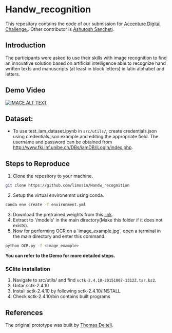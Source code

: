 # Handw_recognition
This repository contains the code of our submission for [Accenture Digital Challenge.](https://www.hackerearth.com/challenges/hackathon/accenture-imagesing/). Other contributor is [Ashutosh Sancheti](https://www.linkedin.com/in/ashutosh-sancheti-852b77177/?lipi=urn%3Ali%3Apage%3Ad_flagship3_search_srp_top%3BVOKLProtS%2B%2BxjPnIAH%2BHDA%3D%3D&licu=urn%3Ali%3Acontrol%3Ad_flagship3_search_srp_top-search_srp_result&lici=uUoyQDHLSLCG2Y1bUsnGrg%3D%3D).

## Introduction
The participants were asked to use their skills with image recognition to find an innovative solution based on artificial intelligence able to recognize hand written texts and manuscripts (at least in block letters) in latin alphabet and letters.

## Demo Video
[![IMAGE ALT TEXT](http://img.youtube.com/vi/QrRokLO14is/0.jpg)](http://www.youtube.com/watch?v=QrRokLO14is "Handwritten Text Recognition")

## Dataset:
* To use test_iam_dataset.ipynb in `src/utils/`, create credentials.json using credentials.json.example and editing the appropriate field. The username and password can be obtained from http://www.fki.inf.unibe.ch/DBs/iamDB/iLogin/index.php.

## Steps to Reproduce
1. Clone the repository to your machine.
```bash 
git clone https://github.com/limosin/Handw_recognition
```
2. Setup the virtual environemnt using conda. 
```bash
conda env create -f environment.yml
```
3. Download the pretrained weights from this [link](https://drive.google.com/open?id=1xxsuQoYfZbG4nJfRMznl7jdcWIvRAWOR).
4. Extract to '/models' in the main directory(Make this folder if it does not exists).
5. Now for performing OCR on a 'image_example.jpg', open a terminal in the main directory and enter this command.
```bash
python OCR.py -f <image_example>
```
__You can refer to the Demo for more detailed steps.__

### SClite installation
1) Navigate to src/utils/ and find `sctk-2.4.10-20151007-1312Z.tar.bz2`. 
3) Untar sctk-2.4.10
4) Install sctk-2.4.10 by following sctk-2.4.10/INSTALL
5) Check sctk-2.4.10/bin contains built programs

## References
The original prototype was built by [Thomas Delteil](https://github.com/ThomasDelteil).
